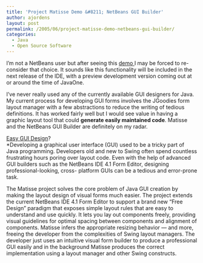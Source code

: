 ```yaml
---
title: 'Project Matisse Demo &#8211; NetBeans GUI Builder'
author: ajordens
layout: post
permalink: /2005/06/project-matisse-demo-netbeans-gui-builder/
categories:
  - Java
  - Open Source Software
---
```

I&#8217;m not a NetBeans user but after seeing this [demo ][1]I may be forced to re-consider that choice. It sounds like this functionality will be included in the next release of the IDE, with a preview development version coming out at or around the time of JavaOne.

I&#8217;ve never really used any of the currently available GUI designers for Java. My current process for developing GUI forms involves the JGoodies form layout manager with a few abstractions to reduce the writing of tedious definitions. It has worked fairly well but I would see value in having a graphic layout tool that could **generate easily maintained code**. Matisse and the NetBeans GUI Builder are definitely on my radar.

[Easy GUI Design][2]?  
*Developing a graphical user interface (GUI) used to be a tricky part of Java programming. Developers old and new to Swing often spend countless frustrating hours poring over layout code. Even with the help of advanced GUI builders such as the NetBeans IDE 4.1 Form Editor, designing professional-looking, cross- platform GUIs can be a tedious and error-prone task.</p> 

The Matisse project solves the core problem of Java GUI creation by making the layout design of visual forms much easier. The project extends the current NetBeans IDE 4.1 Form Editor to support a brand new &#8220;Free Design&#8221; paradigm that exposes simple layout rules that are easy to understand and use quickly. It lets you lay out components freely, providing visual guidelines for optimal spacing between components and alignment of components. Matisse infers the appropriate resizing behavior &#8212; and more, freeing the developer from the complexities of Swing layout managers. The developer just uses an intuitive visual form builder to produce a professional GUI easily and in the background Matisse produces the correct implementation using a layout manager and other Swing constructs. </em>

 [1]: http://www.netbeans.org/files/documents/4/475/matisse.html
 [2]: http://www.netbeans.org/kb/articles/matisse.html